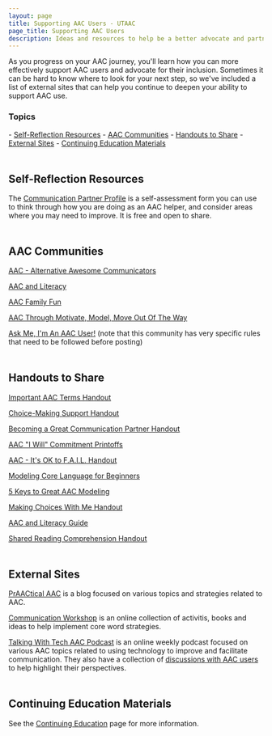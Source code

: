 ```yaml
---
layout: page
title: Supporting AAC Users - UTAAC
page_title: Supporting AAC Users
description: Ideas and resources to help be a better advocate and partner
---
```

As you progress on your AAC journey, you'll learn how you can more effectively support AAC users and advocate for their inclusion. Sometimes it can be hard to know where to look for your next step, so we've included a list of external sites
that can help you continue to deepen your ability to support AAC use.

<h3>Topics</h3>
- <a href="#reflection">Self-Reflection Resources</a>
- <a href="#communities">AAC Communities</a>
- <a href="#handouts">Handouts to Share</a>
- <a href="#external">External Sites</a>
- <a href="#lessons">Continuing Education Materials</a>

<a name="reflection" style='margin-bottom: 50px; display: block; visibility: hidden;'></a>
<h2>Self-Reflection Resources</h2>

The <a href="https://www.openaac.org/cpp">Communication Partner Profile</a> is a self-assessment form you can use to think through how you are doing as an AAC helper, and consider areas where you may need to improve. It is free and open to share.

<a name="communities" style='margin-bottom: 50px; display: block; visibility: hidden;'></a>
<h2>AAC Communities</h2>

<a href="https://www.facebook.com/groups/873436332667973/?ref=group_browse">AAC - Alternative Awesome Communicators</a>

<a href="https://www.facebook.com/groups/280995758986033/?ref=group_browse">AAC and Literacy</a>

<a href="https://www.facebook.com/AACFamilyFun/">AAC Family Fun</a>

<a href="https://www.facebook.com/groups/AACthruMMM/">AAC Through Motivate, Model, Move Out Of The Way</a>

<a href="https://www.facebook.com/groups/456220758119314/?multi_permalinks=729918680749519&notif_id=1578395446925023&notif_t=group_highlights">Ask Me, I'm An AAC User!</a> (note that this community has very specific rules that need to be followed before posting)

<a name="handouts" style='margin-bottom: 50px; display: block; visibility: hidden;'></a>
<h2>Handouts to Share</h2>

<a href="https://www.dropbox.com/s/9kjpncfr4gfhpi5/AAC%20Definitions.pdf?dl=0">Important AAC Terms Handout</a>

<a href="https://www.dropbox.com/scl/fi/pjjf603yjwbjgrf6zrffy/Choice-Making.pdf?rlkey=ahx4v9z8ai4jvw0ntgtrisobo&dl=0">Choice-Making Support Handout</a>

<a href="https://www.dropbox.com/scl/fi/1zjsmspzvdjgwnokhvue1/communicationpartnerimg-1.PDF?rlkey=751nehchx9rlvdjs0ufsjg57q&dl=0">Becoming a Great Communication Partner Handout</a>

<a href="https://www.dropbox.com/scl/fi/udmlnv4xj0l7uw3682m06/Copy-of-miniAACflipbook.pdf?rlkey=6wew9ud7snc637sqz5fussef2&dl=0">AAC "I Will" Commitment Printoffs</a>

<a href="https://www.dropbox.com/scl/fi/z4r2vmsg8but57g6dg6ez/FAILposter-1.PDF?rlkey=f90cqazku49estjketds9yhvh&dl=0">AAC - It's OK to F.A.I.L. Handout</a>

<a href="https://www.dropbox.com/scl/fi/0d8abb0uutc07t9n7pm9i/model-core-langauge.pdf?rlkey=u2zietiejdoju67fxp4r8xwnf&dl=0">Modeling Core Language for Beginners</a>

<a href="https://www.dropbox.com/scl/fi/zs6e2gf19fiqqbxlcnxsc/modelingposterpdf.PDF?rlkey=iss0gmva32gdr1585ao4ud5j9&dl=0">5 Keys to Great AAC Modeling</a>

<a href="https://www.dropbox.com/scl/fi/yek4bfiaexiuz635edhhx/Making-Choices-With-Me.pdf?rlkey=e6i1tf8i6kxt6javgbanocs7s&dl=0">Making Choices With Me Handout</a>

<a href="https://www.dropbox.com/scl/fi/qj7hdfk56nmokdi14lhmo/Literacy-Guide.pdf?rlkey=868faax5q57frk4rlvac99jzu&dl=0">AAC and Literacy Guide</a>

<a href="https://www.dropbox.com/scl/fi/i4uj99b9nhvxjmhm7iw3a/Shared-Reading.pdf?rlkey=9q0kagvfwg3p2enyueh37nly2&dl=0">Shared Reading Comprehension Handout</a>

<a name="external" style='margin-bottom: 50px; display: block; visibility: hidden;'></a>
<h2>External Sites</h2>

<a href="https://praacticalaac.org/">PrAACtical AAC</a> is a blog focused on various topics and strategies related to AAC.

<a href="https://www.coreworkshop.org/">Communication Workshop<a/> is an online collection of activitis, books and ideas to help implement core word strategies.

<a href="https://www.talkingwithtech.org/">Talking With Tech AAC Podcast</a> is an online weekly podcast focused on various AAC topics related to using technology to improve and facilitate communication. They also have a collection of <a href="https://www.talkingwithtech.org/blog/topepisodes">discussions with AAC users</a> to help highlight their perspectives.

<a name="lessons" style='margin-bottom: 50px; display: block; visibility: hidden;'></a>
<h2>Continuing Education Materials</h2>

See the <a href="/journey_growing">Continuing Education</a> page for more information.
